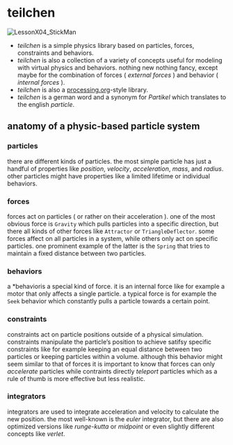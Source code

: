 # teilchen

![LessonX04_StickMan](https://raw.githubusercontent.com/d3p/teilchen/master/img/LessonX04_StickMan.jpg)

- *teilchen* is a simple physics library based on particles, forces, constraints and behaviors. 
- *teilchen* is also a collection of a variety of concepts useful for modeling with virtual physics and behaviors. nothing new nothing fancy, except maybe for the combination of forces ( *external forces* ) and behavior ( *internal forces* ).
- *teilchen* is also a [processing.org](http://processing.org "Processing.org")-style library.
- *teilchen* is a german word and a synonym for *Partikel* which translates to the english *particle*.

## anatomy of a physic-based particle system

### particles

there are different kinds of particles. the most simple particle has just a handful of properties like *position*, *velocity*, *acceleration*, *mass*, and *radius*. other particles might have properties like a limited lifetime or individual behaviors.

### forces

forces act on particles ( or rather on their acceleration ). one of the most obvious force is `Gravity` which pulls particles into a specific direction, but there all kinds of other forces like `Attractor` or `TriangleDeflector`. some forces affect on all particles in a system, while others only act on specific particles. one prominent example of the latter is the `Spring` that tries to maintain a fixed distance between two particles.

### behaviors

a *behavioris a special kind of force. it is an internal force like for example a motor that only affects a single particle. a typical force is for example the `Seek` behavior which constantly pulls a particle towards a certain point.

### constraints

constraints act on particle positions outside of a physical simulation. constraints manipulate the particle’s position to achieve satifsy specific constraints like for example keeping an equal distance between two particles or keeping particles within a volume. although this behavior might seem similar to that of forces it is important to know that forces can only *accelerate* particles while contraints directly *teleport* particles which as a rule of thumb is more effective but less realistic.

### integrators

integrators are used to integrate acceleration and velocity to calculate the new position. the most well-known is the *euler* integrator, but there are also optimized versions like *runge-kutta* or *midpoint* or even slightly different concepts like *verlet*.
